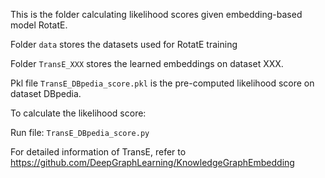 
This is the folder calculating likelihood scores given embedding-based model RotatE. 

Folder `data`  stores the datasets used for RotatE training

Folder `TransE_XXX` stores the learned embeddings on dataset XXX.

Pkl file `TransE_DBpedia_score.pkl` is the pre-computed likelihood score on dataset DBpedia.

To calculate the likelihood score:

Run file: `TransE_DBpedia_score.py`

For detailed information of TransE, refer to https://github.com/DeepGraphLearning/KnowledgeGraphEmbedding
